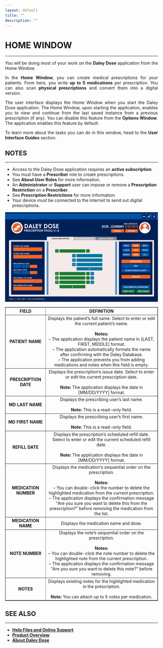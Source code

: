 ```yaml
---
layout: default
title: ""
description: ""
---
```

# **HOME WINDOW**
---
<p style="text-align: justify;">
You will be doing most of your work on the <strong>Daley Dose</strong> application from the Home Window.
</p>

<p style="text-align: justify;">
In the <strong>Home Window</strong>, you can create medical prescriptions for your patients. From here, you write <strong>up to 5 medications</strong> per prescription. You can also scan <strong>physical prescriptions</strong> and convert them into a digital version.
</p>

<p style="text-align: justify;">  
The user interface displays the Home Window when you start the Daley Dose application. The Home Window, upon starting the application, enables you to view and continue from the last saved instance from a previous prescription (if any). You can disable this feature from the <strong>Options Window</strong>. The application enables this feature by default.
</p>

<p style="text-align: justify;">  
To learn more about the tasks you can do in this window, head to the <strong>User Interface Guides</strong> section.
</p>

## **NOTES**
---
- Access to the Daley Dose application requires an **active subscription**.
- You must have a **Prescriber** role to create prescriptions.
- See **About User Roles** for more information.
- An **Administrator** or **Support** user can impose or remove a **Prescription Restriction** on a **Prescriber**.
- See **Prescription Restrictions** for more information.
- Your device must be connected to the internet to send out digital prescriptions.

![Daily Dose user interface](/assets/images/daley-dose-home-window-clean.png)

<table border="1" style="border-collapse: collapse; width: 100%; text-align: center;">
  <thead>
    <tr>
      <th><strong>FIELD</strong></th>
      <th><strong>DEFINITION</strong></th>
    </tr>
  </thead>
  <tbody>
    <tr>
      <td><strong>PATIENT NAME</strong></td>
      <td>
        Displays the patient’s full name. Select to enter or edit the current patient’s name.<br><br>
        <strong>Notes:</strong><br>
        – The application displays the patient name in [LAST, FIRST, MIDDLE] format.<br>
        – The application automatically formats the name after confirming with the Daley Database.<br>
        – The application prevents you from adding medications and notes when this field is empty.
      </td>
    </tr>
    <tr>
      <td><strong>PRESCRIPTION DATE</strong></td>
      <td>
        Displays the prescription’s issue date. Select to enter or edit the current prescription date.<br><br>
        <strong>Note:</strong> The application displays the date in [MM/DD/YYYY] format.
      </td>
    </tr>
    <tr>
      <td><strong>MD LAST NAME</strong></td>
      <td>
        Displays the prescribing user’s last name.<br><br>
        <strong>Note:</strong> This is a read-only field.
      </td>
    </tr>
    <tr>
      <td><strong>MD FIRST NAME</strong></td>
      <td>
        Displays the prescribing user’s first name.<br><br>
        <strong>Note:</strong> This is a read-only field.
      </td>
    </tr>
    <tr>
      <td><strong>REFILL DATE</strong></td>
      <td>
        Displays the prescription’s scheduled refill date. Select to enter or edit the current scheduled refill date.<br><br>
        <strong>Note:</strong> The application displays the date in [MM/DD/YYYY] format.
      </td>
    </tr>
    <tr>
      <td><strong>MEDICATION NUMBER</strong></td>
      <td>
        Displays the medication’s sequential order on the prescription.<br><br>
        <strong>Notes:</strong><br>
        – You can double-click the number to delete the highlighted medication from the current prescription.<br>
        – The application displays the confirmation message <q>Are you sure you want to delete this from the prescription?</q> before removing the medication from the list.
      </td>
    </tr>
    <tr>
      <td><strong>MEDICATION NAME</strong></td>
      <td>
        Displays the medication name and dose.
      </td>
    </tr>
    <tr>
      <td><strong>NOTE NUMBER</strong></td>
      <td>
        Displays the note’s sequential order on the prescription.<br><br>
        <strong>Notes:</strong><br>
        – You can double-click the note number to delete the highlighted note from the current prescription.<br>
        – The application displays the confirmation message <q>Are you sure you want to delete this note?</q> before removing.
      </td>
    </tr>
    <tr>
      <td><strong>NOTES</strong></td>
      <td>
        Displays existing notes for the highlighted medication in the prescription.<br><br>
        <strong>Note:</strong> You can attach up to 5 notes per medication.
      </td>
    </tr>
  </tbody>
</table>

## **SEE ALSO**
---
- [**Help Files and Online Support**](/daleydose/help-files)
- [**Product Overview**](https://hiredale.github.io/daleydose/)
- [**About Daley Dose**](/daleydose/about-daley-dose)
